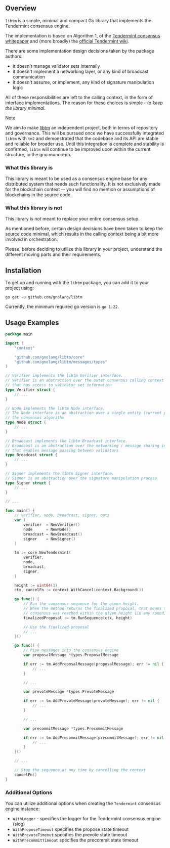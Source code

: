 ## Overview

`libtm` is a simple, minimal and compact Go library that implements the Tendermint consensus engine.

The implementation is based on Algorithm 1, of
the [Tendermint consensus whitepaper](https://arxiv.org/pdf/1807.04938.pdf) and
(more broadly) the [official Tendermint wiki](https://github.com/tendermint/tendermint/wiki).

There are some implementation design decisions taken by the package authors:

- it doesn't manage validator sets internally
- it doesn't implement a networking layer, or any kind of broadcast communication
- it doesn't assume, or implement, any kind of signature manipulation logic

All of these responsibilities are left to the calling context, in the form of interface implementations.
The reason for these choices is simple - _to keep the library minimal_.

> [!NOTE]
> We aim to make [libtm](https://github.com/gnolang/libtm) an independent project, both in terms of repository and
> governance. This will be pursued once we have successfully integrated `libtm` with `tm2` and demonstrated that the
> codebase and its API are stable and reliable for broader use. Until this integration is complete and stability is
> confirmed, `libtm` will continue to be improved upon within the current structure, in the gno monorepo.

### What this library is

This library is meant to be used as a consensus engine base for any distributed system that needs such functionality.
It is not exclusively made for the blockchain context -- you will find no mention or assumptions of blockchains in the
source code.

### What this library is not

This library is _not_ meant to replace your entire consensus setup.

As mentioned before, certain design decisions have been taken to keep the source code minimal, which results in the
calling context being a bit more involved in orchestration.

Please, before deciding to utilize this library in your project, understand the different moving parts and their
requirements.

## Installation

To get up and running with the `libtm` package, you can add it to your project using:

```shell
go get -u github.com/gnolang/libtm
```

Currently, the minimum required go version is `go 1.22`.

## Usage Examples

```go
package main

import (
	"context"

	"github.com/gnolang/libtm/core"
	"github.com/gnolang/libtm/messages/types"
)

// Verifier implements the libtm Verifier interface.
// Verifier is an abstraction over the outer consensus calling context
// that has access to validator set information
type Verifier struct {
	// ...
}

// Node implements the libtm Node interface.
// The Node interface is an abstraction over a single entity (current process) that runs
// the consensus algorithm
type Node struct {
	// ...
}

// Broadcast implements the libtm Broadcast interface.
// Broadcast is an abstraction over the networking / message sharing interface
// that enables message passing between validators
type Broadcast struct {
	// ...
}

// Signer implements the libtm Signer interface.
// Signer is an abstraction over the signature manipulation process
type Signer struct {
	// ...
}

// ...

func main() {
	// verifier, node, broadcast, signer, opts
	var (
		verifier  = NewVerifier()
		node      = NewNode()
		broadcast = NewBroadcast()
		signer    = NewSigner()
	)

	tm := core.NewTendermint(
		verifier,
		node,
		broadcast,
		signer,
	)

	height := uint64(1)
	ctx, cancelFn := context.WithCancel(context.Background())

	go func() {
		// Run the consensus sequence for the given height.
		// When the method returns the finalized proposal, that means that
		// consensus was reached within the given height (in any round)
		finalizedProposal := tm.RunSequence(ctx, height)

		// Use the finalized proposal
		// ...
	}()

	go func() {
		// Pipe messages into the consensus engine
		var proposalMessage *types.ProposalMessage

		if err := tm.AddProposalMessage(proposalMessage); err != nil {
			// ...
		}

		// ...

		var prevoteMessage *types.PrevoteMessage

		if err := tm.AddPrevoteMessage(prevoteMessage); err != nil {
			// ...
		}

		// ...

		var precommitMessage *types.PrecommitMessage

		if err := tm.AddPrecommitMessage(precommitMessage); err != nil {
			// ...
		}
	}()

	// ...

	// Stop the sequence at any time by cancelling the context
	cancelFn()
}

```

### Additional Options

You can utilize additional options when creating the `Tendermint` consensus engine instance:

- `WithLogger` - specifies the logger for the Tendermint consensus engine (slog)
- `WithProposeTimeout` specifies the propose state timeout
- `WithPrevoteTimeout` specifies the prevote state timeout
- `WithPrecommitTimeout` specifies the precommit state timeout
